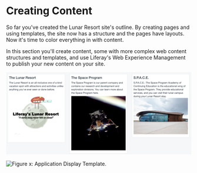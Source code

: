 # Creating Content

So far you've created the Lunar Resort site's outline. By creating pages and
using templates, the site now has a structure and the pages have layouts. Now
it's time to color everything in with content.

In this section you'll create content, some with more complex web content
structures and templates, and use Liferay's Web Experience Management to publish
your new content on your site.

![Figure x: Basic web content.](../../../images/001-more-basic-content.png)

![Figure x: Application Display Template.](../../../images/001-adt-content.png)
